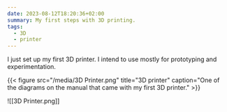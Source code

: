 ```yaml
---
date: 2023-08-12T18:20:36+02:00
summary: My first steps with 3D printing.
tags:
  - 3D
  - printer
---
```


I just set up my first 3D printer. I intend to use mostly for prototyping and experimentation.

{{< figure src="/media/3D Printer.png" title="3D printer" caption="One of the diagrams on the manual that came with my first 3D printer." >}}

![[3D Printer.png]]
